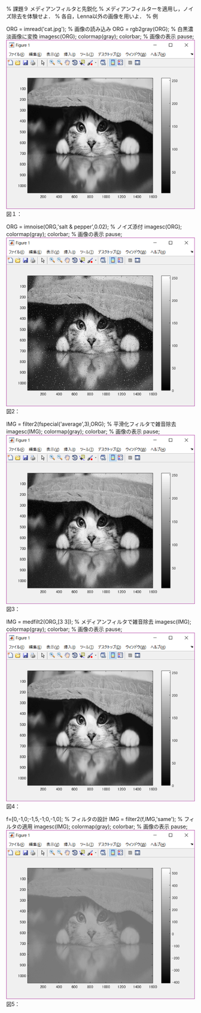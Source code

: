 % 課題９ メディアンフィルタと先鋭化
% メディアンフィルターを適用し，ノイズ除去を体験せよ．
% 各自，Lenna以外の画像を用いよ．
% 例

ORG = imread('cat.jpg'); % 画像の読み込み
ORG = rgb2gray(ORG); % 白黒濃淡画像に変換
imagesc(ORG); colormap(gray); colorbar; % 画像の表示
pause;
![原画像](https://github.com/Naokitak/lecture_image_processing1/blob/master/9.1.png?raw=true)
図１：

ORG = imnoise(ORG,'salt & pepper',0.02); % ノイズ添付
imagesc(ORG); colormap(gray); colorbar; % 画像の表示
pause;
![原画像](https://github.com/Naokitak/lecture_image_processing1/blob/master/9.2.png?raw=true)
図2：

IMG = filter2(fspecial('average',3),ORG); % 平滑化フィルタで雑音除去
imagesc(IMG); colormap(gray); colorbar; % 画像の表示
pause;
![原画像](https://github.com/Naokitak/lecture_image_processing1/blob/master/9.3.png?raw=true)
図3：

IMG = medfilt2(ORG,[3 3]); % メディアンフィルタで雑音除去
imagesc(IMG); colormap(gray); colorbar; % 画像の表示
pause;
![原画像](https://github.com/Naokitak/lecture_image_processing1/blob/master/9.4.png?raw=true)
図4：

f=[0,-1,0;-1,5,-1;0,-1,0]; % フィルタの設計
IMG = filter2(f,IMG,'same'); % フィルタの適用
imagesc(IMG); colormap(gray); colorbar; % 画像の表示
pause;
![原画像](https://github.com/Naokitak/lecture_image_processing1/blob/master/9.5.png?raw=true)
図5：
